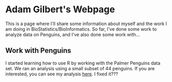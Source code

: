 # Adam Gilbert's Webpage

This is a page where I'll share some information about myself and the work I am doing in BioStatistics/BioInformatics. So far, I've done some work to analyze data on Penguins, and I've also done some work with...

## Work with Penguins

I started learning how to use R by working with the Palmer Penguins data set. We ran an analysis using a small subset of 44 penguins. If you are interested, you can see my analysis [here](https://agmath.github.io/BioStatisticsAnalysis/PenguinsAnalysis2.html). I fixed it???
